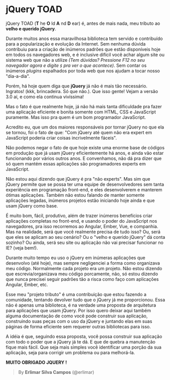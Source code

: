 # jQuery TOAD

jQuery TOAD (**T** he **O** ld **A** nd **D** ear) é, antes de mais nada, meu tributo ao
__velho e querido jQuery__.

Durante muitos anos essa maravilhosa biblioteca tem servido e contribuído para a popularização e evolução da Internet. Sem nenhuma dúvida contribuiu para a criação de inúmeros padrões que estão disponíveis hoje em todos os navegadores web, e é inclusive difícil você achar algum site ou sistema web que não a utilize _(Tem dúvidas? Pressione F12 no seu navegador agora e digite `$` pra ver o que acontece)_. Sem contar os inúmeros _plugins_ espalhados por toda web que nos ajudam a tocar nosso "dia-a-dia".

Porém, há hoje quem diga que __jQuery__ já não é mais tão necessário. Ingratos! (kkk, brincadeira. Só que não.). Que isso gente! Vejam a versão 3.0 aí, e como ela continua vivíssima!

Mas o fato é que realmente hoje, já não há mais tanta dificuldade pra fazer uma aplicação eficiente e bonita somente com HTML, CSS e JavaScript puramente. Mas isso pra quem é um bom programador JavaScript.

Acredito eu, que um dos maiores responsáveis por tornar jQuery no que ela se tornou, foi o fato de que: "Com jQuery até quem não era expert em JavaScript poderia criar coisas incrivelmente fáceis".

Não podemos negar o fato de que hoje existe uma enorme base de códigos em produção que já usam jQuery eficientemente há anos, e ainda vão estar funcionando por vários outros anos. E convenhamos, não dá pra dizer que só quem mantém essas aplicações são programadores experts em JavaScript.

Não estou aqui dizendo que jQuery é pra "não experts". Mas sim que jQuery permite que se possa ter uma equipe de desenvolvedores sem tanta experiência em programação front-end, e eles desenvolverem e manterem ótimas aplicações. Também não estou falando de manter somente aplicações legadas, inúmeros projetos estão iniciando hoje ainda e que usam jQuery como base.

É muito bom, fácil, produtivo, além de trazer inúmeros benefícios criar aplicações completas no front-end, e usando o poder do JavaScript nos navegadores, pra isso recorremos ao Angular, Ember, Vue, e companhia. Mas na realidade, será que você realmente precisa de tudo isso? Ou, será que eles se aplicam ao seu cenário? Ou o "velho e querido jQuery" dá conta sozinho? Ou ainda, será seu site ou aplicação não vai precisar funcionar no IE? (veja bem!).

Durante muito tempo eu uso o jQuery em inúmeras aplicações que desenvolvo (até hoje), mas sempre negligenciei a forma como organizava meu código. Normalmente cada projeto era um projeto. Não estou dizendo que escrevia/organizava meu código porcamente, não, só estou dizendo que nunca precisei seguir padrões tão a risca como faço com aplicações Angular, Ember, etc.

Esse meu "projeto tributo" é uma contribuição que estou fazendo a comunidade, tentando devolver tudo que o jQuery já me proporcionou. Essa não é apenas uma biblioteca, é na verdade uma proposta de arquitetura para aplicações que usam jQuery. Por isso quero deixar aqui também alguma documentação de como você pode construir sua aplicação, construindo suas peças com o uso da jQuery e juntando elas em suas páginas de forma eficiente sem requerer outras bibliotecas para isso.

A idéia é que, seguindo essa proposta, você possa construir sua aplicação com todo o poder que a jQuery já te dá. E que de quebra a manutenção fique mais fácil. Que seja mais simples você identificar uma porção da sua aplicação, seja para corrigir um problema ou para melhorá-la.

**MUITO OBRIGADO JQUERY !**
> By __Erlimar Silva Campos__ (@erlimar)
